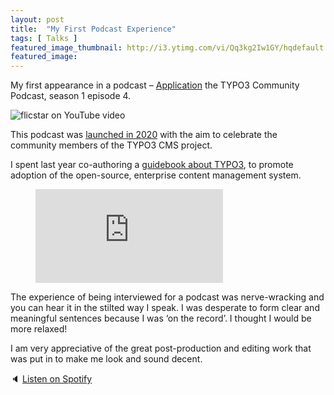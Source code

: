 ```yaml
---
layout: post
title:  "My First Podcast Experience"
tags: [ Talks ]
featured_image_thumbnail: http://i3.ytimg.com/vi/Qq3kg2Iw1GY/hqdefault.jpg
featured_image: 
---
```


My first appearance in a podcast – [Application](https://typo3.org/article/meet-felicity-brand-typo3-guidebook-author-australia-application-podcast-s1e4) the TYPO3 Community Podcast, season 1 episode 4.

![flicstar on YouTube video](http://i3.ytimg.com/vi/X0Q4vCgftGU/hqdefault.jpg "Still of podcast video")

This podcast was [launched in 2020](https://typo3.org/article/meet-application-the-typo3-community-podcast) with the aim to celebrate the community members of the TYPO3 CMS project.

I spent last year co-authoring a [guidebook about TYPO3](https://www.apress.com/gp/book/9781484265246), to promote adoption of the open-source, enterprise content management system.

<!-- blank line -->
<figure class="video_container">
  <iframe src="https://www.youtube.com/embed/Qq3kg2Iw1GY" frameborder="0" allowfullscreen="true"> </iframe>
</figure>
<!-- blank line -->

The experience of being interviewed for a podcast was nerve-wracking and you can hear it in the stilted way I speak. I was desperate to form clear and meaningful sentences because I was ‘on the record’. I thought I would be more relaxed!

I am very appreciative of the great post-production and editing work that was put in to make me look and sound decent.

🔈 [Listen on Spotify](https://open.spotify.com/show/5d2143rsiK1p6ulMGi0wFE)
